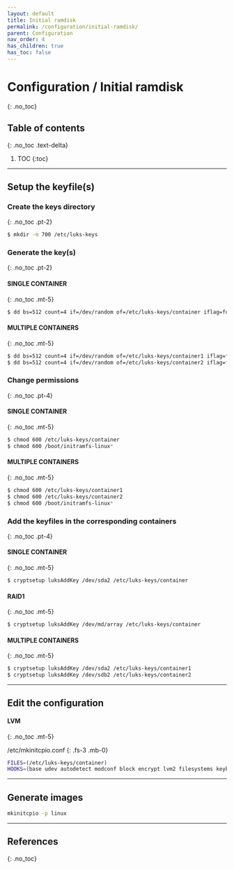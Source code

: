 ```yaml
---
layout: default
title: Initial ramdisk
permalink: /configuration/initial-ramdisk/
parent: Configuration
nav_order: 4
has_children: true
has_toc: false
---
```


# Configuration / Initial ramdisk
{: .no_toc}

## Table of contents
{: .no_toc .text-delta}

1. TOC
{:toc}

---

## Setup the keyfile(s)

### Create the keys directory
{: .no_toc .pt-2}

```bash
$ mkdir -m 700 /etc/luks-keys
```

### Generate the key(s)
{: .no_toc .pt-2}

#### SINGLE CONTAINER
{: .no_toc .mt-5}

```bash
$ dd bs=512 count=4 if=/dev/random of=/etc/luks-keys/container iflag=fullblock
```

#### MULTIPLE CONTAINERS
{: .no_toc .mt-5}

```bash
$ dd bs=512 count=4 if=/dev/random of=/etc/luks-keys/container1 iflag=fullblock
$ dd bs=512 count=4 if=/dev/random of=/etc/luks-keys/container2 iflag=fullblock
```

### Change permissions
{: .no_toc .pt-4}

#### SINGLE CONTAINER
{: .no_toc .mt-5}

```bash
$ chmod 600 /etc/luks-keys/container
$ chmod 600 /boot/initramfs-linux*
```

#### MULTIPLE CONTAINERS
{: .no_toc .mt-5}

```bash
$ chmod 600 /etc/luks-keys/container1
$ chmod 600 /etc/luks-keys/container2
$ chmod 600 /boot/initramfs-linux*
```

### Add the keyfiles in the corresponding containers
{: .no_toc .pt-4}

#### SINGLE CONTAINER
{: .no_toc .mt-5}

```bash
$ cryptsetup luksAddKey /dev/sda2 /etc/luks-keys/container
```

#### RAID1
{: .no_toc .mt-5}

```bash
$ cryptsetup luksAddKey /dev/md/array /etc/luks-keys/container
```

#### MULTIPLE CONTAINERS
{: .no_toc .mt-5}

```bash
$ cryptsetup luksAddKey /dev/sda2 /etc/luks-keys/container1
$ cryptsetup luksAddKey /dev/sdb2 /etc/luks-keys/container2
```

---

## Edit the configuration

#### LVM
{: .no_toc .mt-5}

/etc/mkinitcpio.conf
{: .fs-3 .mb-0}

```bash
FILES=(/etc/luks-keys/container)
HOOKS=(base udev autodetect modconf block encrypt lvm2 filesystems keyboard keymap fsck)
```

---

## Generate images

```bash
mkinitcpio -p linux
```

---

## References
{: .no_toc}
